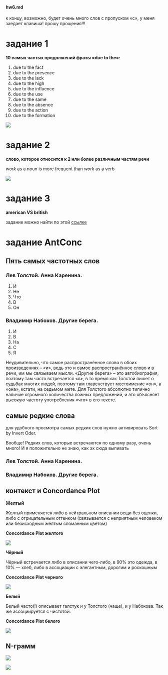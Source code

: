 
#### hw6.md

к концу, возможно, будет очень много слов с пропуском «с», у меня заедает клавиша! прошу прощения!!!

# задание 1
**10 самых частых продолжений фразы «due to the»:**
1.	due to the fact
2.	due to the presence
3.	due to the lack
4.	due to the high
5.	due to the influence
6.	due to the use
7.	due to the same
8.	due to the absence
9.	due to the action
10.	due to the formation 

![](https://raw.githubusercontent.com/korvelksenia/image/master/McNVXu8p8f8.jpg)

# задание 2
**слово, которое относится к 2 или более различным частям речи**

*work* as a noun is more frequent than *work* as a verb

![](https://raw.githubusercontent.com/korvelksenia/image/master/1.jpg)

# задание 3
**american VS british**

задание можно найти по этой [ссылке](https://docs.google.com/document/d/1HP7DvZvAqNRXF5FIOWKIzLEdYH8UzU8xeIcMFaSt3Fk/edit?usp=sharing)


# задание AntConc

## **Пять самых частотных слов**

### Лев Толстой. Анна Каренина.
1.	И
2.	Не
3.	Что
4.	В
5.	Он

### Владимир Набоков. Другие берега.
1.	И
2.	В
3.	На
4.	С
5.	Я

Неудивительно, что самое распространённое слово в обоих произведениях – «и», ведь это и самое распространённое слово и в речи, им мы связываем мысли. «Другие берега»  – это автобиография, поэтому там часто встречается «я», в то время как Толстой пишет о судьбах многих людей, поэтому там главенствует местоимение «он», а «она», кстати, на седьмом мете. Для Толстого абсолютно типично наличие огромного количества ложных предложений, и это объясняет высокую частоту употребления «что» в его тексте.

## **самые редкие слова**

для удобного просмотра самых редких слов нужно активировать Sort by Invert Oder.

Вообще! Редких слов, которые встречаются по одному разу, очень много! И я положительно не знаю, как эх сюда выпивать

### Лев Толстой. Анна Каренина.


### Владимир Набоков. Другие берега.


## **контекст и Concordance Plot**

 **Желтый**
 
Желтый применяется либо в нейтральном описании вещи без оценки, либо с отрицательным оттенком (связывается с неприятным человеком или безисходным желтым сломанным цветом)

**Concordance Plot желтого**

![](https://raw.githubusercontent.com/korvelksenia/image/master/V_hUjgraeAI.jpg)

 **Чёрный** 
 
Чёрный встречается либо в описании чего-либо, в 90% это одежда, в 10% — хлеб, либо в ассоциации с элегантным, дорогим и роскошным

**Concordance Plot черного**

![](https://raw.githubusercontent.com/korvelksenia/image/master/j-HUIpm6454.jpg)

 **Белый**
 
Белый часто(!) описывает галстук и у Толстого (чаще), и у Набокова. Так же ассоциируется с чистотой.

**Concordance Plot белого**

![](https://raw.githubusercontent.com/korvelksenia/image/master/4ZNjzfeX7JE.jpg)


## **N-грамм**


![](https://raw.githubusercontent.com/korvelksenia/image/master/j2RuqK13ci8.jpg)


![](https://raw.githubusercontent.com/korvelksenia/image/master/oEzV0ikrBS0.jpg)




